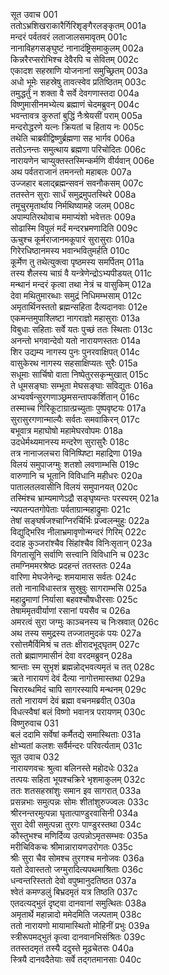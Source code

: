 सूत उवाच	001  
ततोऽभ्रशिखराकारैर्गिरिशृङ्गैरलङ्कृतम्	001a  
मन्दरं पर्वतवरं लताजालसमावृतम्	001c  
नानाविहगसङ्घुष्टं नानादंष्ट्रिसमाकुलम्	002a  
किन्नरैरप्सरोभिश्च देवैरपि च सेवितम्	002c  
एकादश सहस्राणि योजनानां समुच्छ्रितम्	003a  
अधो भूमेः सहस्रेषु तावत्स्वेव प्रतिष्ठितम्	003c  
तमुद्धर्तुं न शक्ता वै सर्वे देवगणास्तदा	004a  
विष्णुमासीनमभ्येत्य ब्रह्माणं चेदमब्रुवन्	004c  
भवन्तावत्र कुरुतां बुद्धिं नैःश्रेयसीं पराम्	005a  
मन्दरोद्धरणे यत्नः क्रियतां च हिताय नः	005c  
तथेति चाब्रवीद्विष्णुर्ब्रह्मणा सह भार्गव	006a  
ततोऽनन्तः समुत्थाय ब्रह्मणा परिचोदितः	006c  
नारायणेन चाप्युक्तस्तस्मिन्कर्मणि वीर्यवान्	006e  
अथ पर्वतराजानं तमनन्तो महाबलः	007a  
उज्जहार बलाद्ब्रह्मन्सवनं सवनौकसम्	007c  
ततस्तेन सुराः सार्धं समुद्रमुपतस्थिरे	008a  
तमूचुरमृतार्थाय निर्मथिष्यामहे जलम्	008c  
अपाम्पतिरथोवाच ममाप्यंशो भवेत्ततः	009a  
सोढास्मि विपुलं मर्दं मन्दरभ्रमणादिति	009c  
ऊचुश्च कूर्मराजानमकूपारं सुरासुराः	010a  
गिरेरधिष्ठानमस्य भवान्भवितुमर्हति	010c  
कूर्मेण तु तथेत्युक्त्वा पृष्ठमस्य समर्पितम्	011a  
तस्य शैलस्य चाग्रं वै यन्त्रेणेन्द्रोऽभ्यपीडयत्	011c  
मन्थानं मन्दरं कृत्वा तथा नेत्रं च वासुकिम्	012a  
देवा मथितुमारब्धाः समुद्रं निधिमम्भसाम्	012c  
अमृतार्थिनस्ततो ब्रह्मन्सहिता दैत्यदानवाः	012e  
एकमन्तमुपाश्लिष्टा नागराज्ञो महासुराः	013a  
विबुधाः सहिताः सर्वे यतः पुच्छं ततः स्थिताः	013c  
अनन्तो भगवान्देवो यतो नारायणस्ततः	014a  
शिर उद्यम्य नागस्य पुनः पुनरवाक्षिपत्	014c  
वासुकेरथ नागस्य सहसाक्षिप्यतः सुरैः	015a  
सधूमाः सार्चिषो वाता निष्पेतुरसकृन्मुखात्	015c  
ते धूमसङ्घाः सम्भूता मेघसङ्घाः सविद्युतः	016a  
अभ्यवर्षन्सुरगणाञ्छ्रमसन्तापकर्शितान्	016c  
तस्माच्च गिरिकूटाग्रात्प्रच्युताः पुष्पवृष्टयः	017a  
सुरासुरगणान्माल्यैः सर्वतः समवाकिरन्	017c  
बभूवात्र महाघोषो महामेघरवोपमः	018a  
उदधेर्मथ्यमानस्य मन्दरेण सुरासुरैः	018c  
तत्र नानाजलचरा विनिष्पिष्टा महाद्रिणा	019a  
विलयं समुपाजग्मुः शतशो लवणाम्भसि	019c  
वारुणानि च भूतानि विविधानि महीधरः	020a  
पातालतलवासीनि विलयं समुपानयत्	020c  
तस्मिंश्च भ्राम्यमाणेऽद्रौ सङ्घृष्यन्तः परस्परम्	021a  
न्यपतन्पतगोपेताः पर्वताग्रान्महाद्रुमाः	021c  
तेषां सङ्घर्षजश्चाग्निरर्चिर्भिः प्रज्वलन्मुहुः	022a  
विद्युद्भिरिव नीलाभ्रमावृणोन्मन्दरं गिरिम्	022c  
ददाह कुञ्जरांश्चैव सिंहांश्चैव विनिःसृतान्	023a  
विगतासूनि सर्वाणि सत्त्वानि विविधानि च	023c  
तमग्निममरश्रेष्ठः प्रदहन्तं ततस्ततः	024a  
वारिणा मेघजेनेन्द्रः शमयामास सर्वतः	024c  
ततो नानाविधास्तत्र सुस्रुवुः सागराम्भसि	025a  
महाद्रुमाणां निर्यासा बहवश्चौषधीरसाः	025c  
तेषाममृतवीर्याणां रसानां पयसैव च	026a  
अमरत्वं सुरा जग्मुः काञ्चनस्य च निःस्रवात्	026c  
अथ तस्य समुद्रस्य तज्जातमुदकं पयः	027a  
रसोत्तमैर्विमिश्रं च ततः क्षीरादभूद्घृतम्	027c  
ततो ब्रह्माणमासीनं देवा वरदमब्रुवन्	028a  
श्रान्ताः स्म सुभृशं ब्रह्मन्नोद्भवत्यमृतं च तत्	028c  
ऋते नारायणं देवं दैत्या नागोत्तमास्तथा	029a  
चिरारब्धमिदं चापि सागरस्यापि मन्थनम्	029c  
ततो नारायणं देवं ब्रह्मा वचनमब्रवीत्	030a  
विधत्स्वैषां बलं विष्णो भवानत्र परायणम्	030c  
विष्णुरुवाच	031   
बलं ददामि सर्वेषां कर्मैतद्ये समास्थिताः	031a  
क्षोभ्यतां कलशः सर्वैर्मन्दरः परिवर्त्यताम्	031c  
सूत उवाच	032  
 नारायणवचः श्रुत्वा बलिनस्ते महोदधेः	032a  
तत्पयः सहिता भूयश्चक्रिरे भृशमाकुलम्	032c  
ततः शतसहस्रांशुः समान इव सागरात्	033a  
प्रसन्नभाः समुत्पन्नः सोमः शीतांशुरुज्ज्वलः	033c  
श्रीरनन्तरमुत्पन्ना घृतात्पाण्डुरवासिनी	034a  
सुरा देवी समुत्पन्ना तुरगः पाण्डुरस्तथा	034c  
कौस्तुभश्च मणिर्दिव्य उत्पन्नोऽमृतसम्भवः	035a  
मरीचिविकचः श्रीमान्नारायणउरोगतः	035c  
श्रीः सुरा चैव सोमश्च तुरगश्च मनोजवः	036a  
यतो देवास्ततो जग्मुरादित्यपथमाश्रिताः	036c  
धन्वन्तरिस्ततो देवो वपुष्मानुदतिष्ठत	037a  
श्वेतं कमण्डलुं बिभ्रदमृतं यत्र तिष्ठति	037c  
एतदत्यद्भुतं दृष्ट्वा दानवानां समुत्थितः	038a  
अमृतार्थे महान्नादो ममेदमिति जल्पताम्	038c  
ततो नारायणो मायामास्थितो मोहिनीं प्रभुः	039a  
स्त्रीरूपमद्भुतं कृत्वा दानवानभिसंश्रितः	039c  
ततस्तदमृतं तस्यै ददुस्ते मूढचेतसः	040a  
स्त्रियै दानवदैतेयाः सर्वे तद्गतमानसाः	040c  
